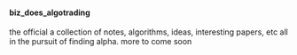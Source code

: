 #### biz_does_algotrading
the official 
a collection of notes, algorithms, ideas, interesting papers, etc all in the pursuit of finding alpha. 
more to come soon
